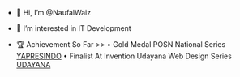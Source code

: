 - 👋 Hi, I’m @NaufalWaiz
- 👀 I’m interested in IT Development

- 🏆 Achievement So Far >>
  • Gold Medal POSN National Series
  [YAPRESINDO](https://www.instagram.com/p/C3SDX6GrDUr/?igsh=OG40NjFxMjcyM3Uz)
  • Finalist At Invention Udayana Web Design Series
  [UDAYANA](https://www.instagram.com/p/CyCelURPfbZ/?igsh=eHF2cWl6Z3VycmNw)

<!---
NaufalWaiz/NaufalWaiz is a ✨ special ✨ repository because its `README.md` (this file) appears on your GitHub profile.
You can click the Preview link to take a look at your changes.
--->
